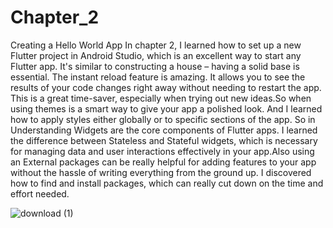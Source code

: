 # Chapter_2
Creating a Hello World App
In chapter 2, I learned how to set up a new Flutter project in Android Studio, which is an excellent way to start any Flutter app. It's similar to constructing a house – having a solid base is essential. The instant reload feature is amazing. It allows you to see the results of your code changes right away without needing to restart the app. This is a great time-saver, especially when trying out new ideas.So when using themes is a smart way to give your app a polished look. And I learned how to apply styles either globally or to specific sections of the app. So in Understanding Widgets are the core components of Flutter apps. I learned the difference between Stateless and Stateful widgets, which is necessary for managing data and user interactions effectively in your app.Also using an External packages can be really helpful for adding features to your app without the hassle of writing everything from the ground up. I discovered how to find and install packages, which can really cut down on the time and effort needed.


![download (1)](https://github.com/user-attachments/assets/0c6af07b-9e51-44e1-95aa-96a876439c1b)
